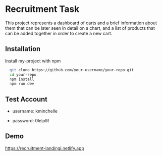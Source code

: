 # Recruitment Task

This project represents a dashboard of carts and a brief information about them that can be later seen in detail on a chart, and a list of products that can be added together in order to create a new cart.

## Installation

Install my-project with npm

```bash
  git clone https://github.com/your-username/your-repo.git
  cd your-repo
  npm install
  npm run dev
```

## Test Account

- username: kminchelle

- password: 0lelplR

## Demo

https://recruitment-landingi.netlify.app
